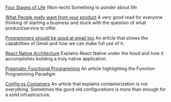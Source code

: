 [Four Stages of Life](https://markmanson.net/four-stages-of-life)
(Non-tech) Something to ponder about life


[What People really want from your product](https://medium.com/startup-grind/people-dont-want-something-truly-new-they-want-the-familiar-done-differently-7648f24f8fe7)
A very good read for everyone thinking of starting a business and stuck with the
question of what product/service to offer.


[Programmers should be good at email too](https://dev.to/peter/programmers-should-be-good-at-email-too-here-is-my-guide-to-leveling-up-your-gmail-game)
An article that shows the capabilities of Gmail and how we can make full use of
it.

 
[React Native Architecture](https://www.logicroom.co/react-native-architecture-explained/)
Explains React Native under the hood and how it accomplishes building a truly
native application.


[Pragmatic Functional Programming](http://blog.cleancoder.com/uncle-bob/2017/07/11/PragmaticFunctionalProgramming.html)
An article highlighting the Function Programming Paradigm


[Config vs Containers](https://abe-winter.github.io/blues/2017/04/27/config-vs-containers.html)
An article that explains containerization is not everything. Sometimes the good
old configurations is more than enough for a solid infrastructure.
